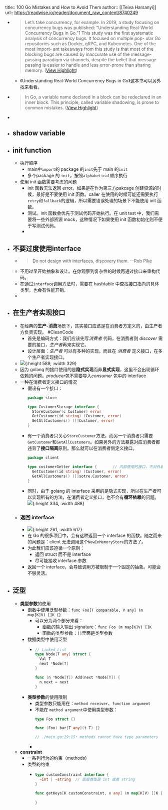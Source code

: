 title:: 100 Go Mistakes and How to Avoid Them
author:: [[Teiva Harsanyi]]
url:: https://readwise.io/reader/document_raw_content/8740249

- > Let’s take concurrency, for example. In 2019, a study focusing on concurrency
  bugs was published: “Understanding Real-World Concurrency Bugs in Go.”1 This
  study was the first systematic analysis of concurrency bugs. It focused on multiple pop-
  ular Go repositories such as Docker, gRPC, and Kubernetes. One of the most import-
  ant takeaways from this study is that most of the blocking bugs are caused by
  inaccurate use of the message-passing paradigm via channels, despite the belief that
  message passing is easier to handle and less error-prone than sharing memory. ([View Highlight](https://read.readwise.io/read/01gnw1xcnmqy3aqqyxtwynjhpd))
	- 《Understanding Real-World Concurrency Bugs in Go》这本书可以另外找来看看。
- > In Go, a variable
  name declared in a block can be redeclared in an inner block. This principle,
  called variable shadowing, is prone to common mistakes. ([View Highlight](https://read.readwise.io/read/01gny2hzraxd9pz0r90xt7rb9c))
-
- ## shadow variable
- ## init function
	- 执行顺序
		- main中`import`的 package 的`init`先于 main 的`init`
		- 多个package 的 `init`，按照`alphabetical`顺序执行
	- 使用 init 函数需要考虑的问题
		- init 函数无法返回 error。如果是在作为第三方pakcage 创建资源的时候，最好是不要使用 init 函数。caller 在使用的时候可能还需要执行`retry`和`fallback`的逻辑，所以需要错误处理的场景下不能使用 init 函数。
		- 测试。init 函数会优先于测试代码开始执行。在 unit test 中，我们需要将一些外部资源 mock，这种情况下如果使用 init 函数初始化则不便于写测试代码。
		-
- ## 不要过度使用interface
	- > Do not design with interfaces, discovery them.   --Rob Pike
	- 不用过早开始抽象和设计。在你观察到复杂性的时候再通过接口来重构代码。
	- 在通过`interface`调用方法时，需要在 hashtable 中查找接口指向的具体类型，也会有性能开销。
	-
- ## 在生产者实现接口
	- 在经典的**生产-消费**场景下，其实接口应该是在消费者方定义的，由生产者方负责实现。 #CleanCode
		- 首先是编码方式：我们应该先写*消费者* 代码，在消费者则 *discover* 需要的接口，*生产者*再来实现它。
		- 设计层面：*生产者* 可以有多种的实现，而且在 *消费者* 定义接口，在多个生产者实现接口。
	- ![](https://raw.githubusercontent.com/stillfox-lee/image/main/picgo/202305220921328.png){:height 589, :width 329}
	- 因为 golang 的接口使用的是**隐式实现**而非**显式实现**，这里不会出现循环依赖的问题。*producer*包不需要导入*consumer* 包中的 interface
	- 一种在消费者定义接口的情况
		- 假设有一个接口：
		  ```go
		  package store
		  
		  type CustomerStorage interface {
		    StoreCustomer(c Customer) error
		    GetCustomer(id string) (Customer, error)
		    GetAllCustomers() ([]Customer, error)
		  }
		  ```
		- 有一个消费者只关心`StoreCustomer`方法，而另一个消费者只需要`GetCustomer`和`GetAllCustomers`。如果另外的方法暴露对应消费者都违背了**接口隔离**原则。那么就可以在消费者侧定义接口。
		  ```go
		  package client
		  
		  type customerGetter interface {		// 内部使用的接口，不对外暴露
		    GetCustomer(id string) (Customer, error)
		    GetAllCustomers() ([]sotre.Customer, error)
		  }
		  ```
		- 同时，由于 golang 的 interface 采用的是隐式实现，所以在生产者可以实现所有的方法，在消费者定义接口，也不会有**循环依赖**的问题。
		  ![](https://raw.githubusercontent.com/stillfox-lee/image/main/picgo/202306020857742.png){:height 334, :width 488}
	- ### 返回 interface
		- ![](https://raw.githubusercontent.com/stillfox-lee/image/main/picgo/202306020930230.png){:height 261, :width 617}
		- 在 Go 的很多项目中，会有这种返回一个 interface 的函数。随之而来的问题是：client 无法调用这个`NewInMemoryStore`的方法了。
		- 为此我们应该遵循一个原则：
			- 返回 struct 而不是 interface
			- 尽可能接收 interface 参数
		- 返回一个 interface，会导致调用方被限制于一个固定的抽象。可能会不够灵活。
- ## 泛型
	- **类型参数**的使用
		- 函数中使用泛型参数：`func Foo[T comparable, V any] (m map[K]V) []K {}`
			- 可以分为两个部分来看：
				- 函数的输入输出 signature：`func Foo (m map[K]V) []K`
				- 函数的类型参数：`[]`里面是类型参数
		- 数据类型中使用泛型
			- ```go
			  // Linked List
			  type Node[T any] struct {
			    Val T
			    next *Node[T]
			  }
			  
			  func (n *Node[T]) Add(next *Node[T]) {
			    n.next = next
			  }
			  ```
		- **类型参数**的使用限制
			- 类型参数只能用在：`method receiver`、`function argument`
			- 不能在 `method argument`中使用类型参数：
			  ```go
			  type Foo struct {}
			  
			  func (Foo) bar[T any](t T) {}
			  
			  // ./main.go:29:15: methods cannot have type parameters
			  ```
			-
	- **constraint**
		- 一系列行为的约束（methods）
		- 类型的约束
			- ```go
			  type customConstraint interface {
			    ~int | ~string	// 底层类型是 int 或者 string
			  }
			  
			  func getKeys[K customConstraint, v any] (m map[K]V) []K {
			    
			  }
			  ```